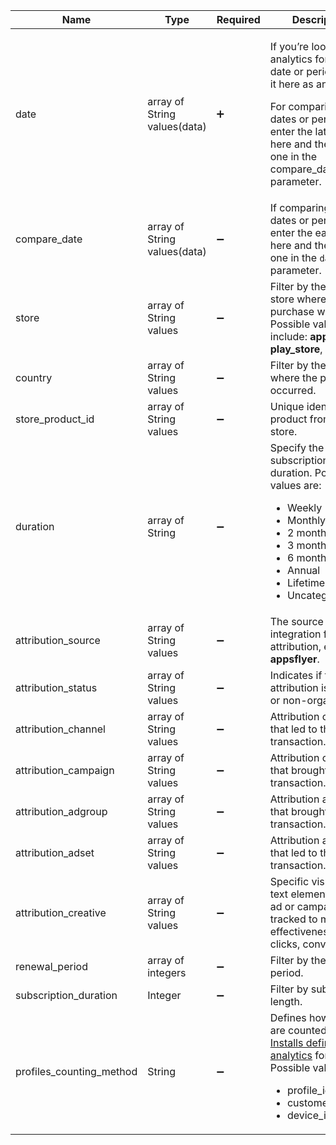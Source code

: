 | Name                     | Type                         | Required           | Description                                                  |
| ------------------------ | ---------------------------- | ------------------ | ------------------------------------------------------------ |
| date                     | array of String values(data) | :heavy_plus_sign:  | <p>If you’re looking for analytics for a single date or period, enter it here as an array.</p><p>For comparing two dates or periods, enter the later one here and the earlier one in the compare_date parameter.</p> |
| compare_date             | array of String values(data) | :heavy_minus_sign: | If comparing two dates or periods, enter the earlier one here and the later one in the `date` parameter. |
| store                    | array of String values       | :heavy_minus_sign: | Filter by the app store where the purchase was made. Possible values include: **app_store**, **play_store**, etc. |
| country                  | array of String values       | :heavy_minus_sign: | Filter by the country where the purchase occurred.           |
| store_product_id         | array of String values       | :heavy_minus_sign: | Unique identifier of a product from the app store.           |
| duration                 | array of String              | :heavy_minus_sign: | Specify the subscription duration. Possible values are: <ul><li>Weekly</li><li>Monthly</li><li>2 months</li><li>3 months</li><li>6 months</li><li>Annual</li><li>Lifetime</li><li>Uncategorized</li></ul> |
| attribution_source       | array of String values       | :heavy_minus_sign: | The source integration for attribution, e.g., **appsflyer**. |
| attribution_status       | array of String values       | :heavy_minus_sign: | Indicates if the attribution is **organic** or non-organic.  |
| attribution_channel      | array of String values       | :heavy_minus_sign: | Attribution channel that led to the transaction.             |
| attribution_campaign     | array of String values       | :heavy_minus_sign: | Attribution campaign that brought the transaction.           |
| attribution_adgroup      | array of String values       | :heavy_minus_sign: | Attribution ad group that brought the transaction.           |
| attribution_adset        | array of String values       | :heavy_minus_sign: | Attribution ad set that led to the transaction.              |
| attribution_creative     | array of String values       | :heavy_minus_sign: | Specific visual or text elements in an ad or campaign tracked to measure effectiveness (e.g., clicks, conversions). |
| renewal_period           | array of integers            | :heavy_minus_sign: | Filter by the renewal period.                                |
| subscription_duration    | Integer                      | :heavy_minus_sign: | Filter by subscription length.                               |
| profiles_counting_method | String                       | :heavy_minus_sign: | Defines how installs are counted. See [Installs definition for analytics](general#4-installs-definition-for-analytics) for details. Possible values: <ul><li>profile_id</li><li>customer_user_id</li><li>device_id</li></ul> |

<!--- | app_id                        | array of String values(uuid) | :heavy_minus_sign: | ???                                                          |
| placement_id                  | array of String values(uuid) | :heavy_minus_sign: | Filtration with the specific placements.                     |
| audience_id                   | array of String values(uuid) | :heavy_minus_sign: | Filtration with the specific audiences.                      |
| ab_test_id                    | array of String values(uuid) | :heavy_minus_sign: | Filtration with the specific A/B tests.                      |
| paywall_id                    | array of String values(uuid) | :heavy_minus_sign: | Filtration with the specific paywalls.                       |
| placement_audience_version_id | array of String values(uuid) | :heavy_minus_sign: | ???                                                          |
--->